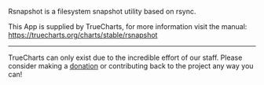 Rsnapshot is a filesystem snapshot utility based on rsync.

This App is supplied by TrueCharts, for more information visit the manual: https://truecharts.org/charts/stable/rsnapshot

---

TrueCharts can only exist due to the incredible effort of our staff.
Please consider making a [donation](https://truecharts.org/docs/about/sponsor) or contributing back to the project any way you can!
